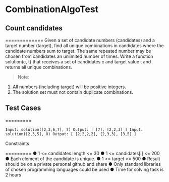 # CombinationAlgoTest

## Count candidates

=============
Given a set of candidate numbers (candidates) and a target number (target), find all unique
combinations in candidates where the candidate numbers sum to target.
The same repeated number may be chosen from candidates an unlimited number of times.
Write a function solution(c, t) that receives a set of candidates c and target value t and returns
all unique combinations.
> Note:

1. All numbers (including target) will be positive integers.
2. The solution set must not contain duplicate combinations.

## Test Cases

=========

`Input: solution([2,3,6,7], 7)
Output:
[
[7],
[2,2,3]
]
Input: solution([2,3,5], 8)
Output:
[
[2,2,2,2],
[2,3,3],
[3,5]
]`

Constraints

=========
● 1 <= candidates.length <= 30
● 1 <= candidates[i] <= 200
● Each element of the candidate is unique.
● 1 <= target <= 500
● Result should be on a private personal github and share
● Only standard libraries of chosen programming languages could be used
● Time for solving task is 2 hours